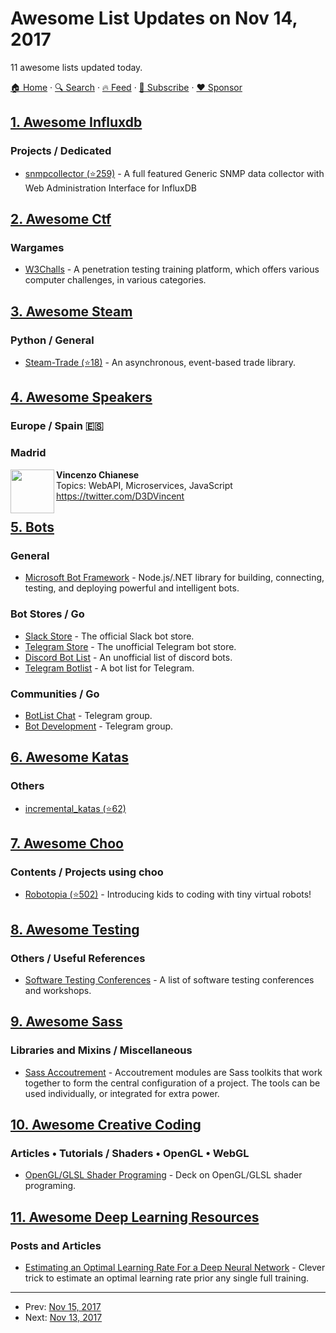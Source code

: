 # Awesome List Updates on Nov 14, 2017

11 awesome lists updated today.

[🏠 Home](/README.md) · [🔍 Search](https://www.trackawesomelist.com/search/) · [🔥 Feed](https://www.trackawesomelist.com/rss.xml) · [📮 Subscribe](https://trackawesomelist.us17.list-manage.com/subscribe?u=d2f0117aa829c83a63ec63c2f&id=36a103854c) · [❤️  Sponsor](https://github.com/sponsors/theowenyoung)



## [1. Awesome Influxdb](/content/mark-rushakoff/awesome-influxdb/README.md)

### Projects / Dedicated

*   [snmpcollector (⭐259)](https://github.com/toni-moreno/snmpcollector) - A full featured Generic SNMP data collector with Web Administration Interface for InfluxDB

## [2. Awesome Ctf](/content/apsdehal/awesome-ctf/README.md)

### Wargames

*   [W3Challs](https://w3challs.com) - A penetration testing training platform, which offers various computer challenges, in various categories.

## [3. Awesome Steam](/content/scholtzm/awesome-steam/README.md)

### Python / General

*   [Steam-Trade (⭐18)](https://github.com/Zwork101/steam-trade) - An asynchronous, event-based trade library.

## [4. Awesome Speakers](/content/karlhorky/awesome-speakers/README.md)

### Europe / Spain 🇪🇸

### Madrid

<img src="https://github.com/karlhorky/awesome-speakers/raw/main/./avatars/D3DVincent" height="70px" width="70px" align="left" alt="" />

**Vincenzo Chianese**\
Topics: WebAPI, Microservices, JavaScript\
<https://twitter.com/D3DVincent>

## [5. Bots](/content/hackerkid/bots/README.md)

### General

*   [Microsoft Bot Framework](http://docs.botframework.com) - Node.js/.NET library for building, connecting, testing, and deploying powerful and intelligent bots.

### Bot Stores / Go

*   [Slack Store](https://slack.com/apps) - The official Slack bot store.
*   [Telegram Store](https://storebot.me/) - The unofficial Telegram bot store.
*   [Discord Bot List](https://discordbots.org/) - An unofficial list of discord bots.
*   [Telegram Botlist](https://t.me/botlist) - A bot list for Telegram.

### Communities / Go

*   [BotList Chat](http://t.me/botlistchat) - Telegram group.
*   [Bot Development](http://t.me/botdevelopment) - Telegram group.

## [6. Awesome Katas](/content/gamontal/awesome-katas/README.md)

### Others

*   [incremental\_katas (⭐62)](https://github.com/Gianfrancoalongi/incremental_katas)

## [7. Awesome Choo](/content/choojs/awesome-choo/README.md)

### Contents / Projects using choo

*   [Robotopia (⭐502)](https://github.com/robotopia-x/robotopia) - Introducing kids to coding with tiny virtual robots!

## [8. Awesome Testing](/content/TheJambo/awesome-testing/README.md)

### Others / Useful References

*   [Software Testing Conferences](http://testingconferences.org/) - A list of software testing conferences and workshops.

## [9. Awesome Sass](/content/Famolus/awesome-sass/README.md)

### Libraries and Mixins / Miscellaneous

*   [Sass Accoutrement](http://oddbird.net/open-source/accoutrement/) - Accoutrement modules are Sass toolkits that work together to form the central configuration of a project. The tools can be used individually, or integrated for extra power.

## [10. Awesome Creative Coding](/content/terkelg/awesome-creative-coding/README.md)

### Articles • Tutorials / Shaders • OpenGL • WebGL

*   [OpenGL/GLSL Shader Programing](http://web.cse.ohio-state.edu/~wang.3602/courses/cse5542-2013-spring/13-GLSL.pdf) - Deck on OpenGL/GLSL shader programing.

## [11. Awesome Deep Learning Resources](/content/guillaume-chevalier/Awesome-Deep-Learning-Resources/README.md)

### Posts and Articles

*   [Estimating an Optimal Learning Rate For a Deep Neural Network](https://medium.com/@surmenok/estimating-optimal-learning-rate-for-a-deep-neural-network-ce32f2556ce0) - Clever trick to estimate an optimal learning rate prior any single full training.

---

- Prev: [Nov 15, 2017](/content/2017/11/15/README.md)
- Next: [Nov 13, 2017](/content/2017/11/13/README.md)